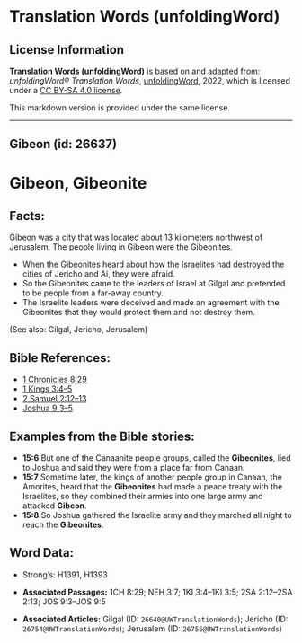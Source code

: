 # Translation Words (unfoldingWord)

## License Information

**Translation Words (unfoldingWord)** is based on and adapted from: _unfoldingWord® Translation Words_, [unfoldingWord](https://unfoldingword.org/utw), 2022, which is licensed under a [CC BY-SA 4.0 license](https://creativecommons.org/licenses/by-sa/4.0/legalcode.en).

This markdown version is provided under the same license.



--------------------------------

## Gibeon (id: 26637)

Gibeon, Gibeonite
=================

Facts:
------

Gibeon was a city that was located about 13 kilometers northwest of Jerusalem. The people living in Gibeon were the Gibeonites.

* When the Gibeonites heard about how the Israelites had destroyed the cities of Jericho and Ai, they were afraid.
* So the Gibeonites came to the leaders of Israel at Gilgal and pretended to be people from a far\-away country.
* The Israelite leaders were deceived and made an agreement with the Gibeonites that they would protect them and not destroy them.

(See also: Gilgal, Jericho, Jerusalem)

Bible References:
-----------------

* [1 Chronicles 8:29](https://ref.ly/1Chr8:29)
* [1 Kings 3:4–5](https://ref.ly/1Kgs3:4-1Kgs3:5)
* [2 Samuel 2:12–13](https://ref.ly/2Sam2:12-2Sam2:13)
* [Joshua 9:3–5](https://ref.ly/Josh9:3-Josh9:5)

Examples from the Bible stories:
--------------------------------

* **15:6** But one of the Canaanite people groups, called the **Gibeonites**, lied to Joshua and said they were from a place far from Canaan.
* **15:7** Sometime later, the kings of another people group in Canaan, the Amorites, heard that the **Gibeonites** had made a peace treaty with the Israelites, so they combined their armies into one large army and attacked **Gibeon**.
* **15:8** So Joshua gathered the Israelite army and they marched all night to reach the **Gibeonites**.

Word Data:
----------

* Strong’s: H1391, H1393

* **Associated Passages:** 1CH 8:29; NEH 3:7; 1KI 3:4–1KI 3:5; 2SA 2:12–2SA 2:13; JOS 9:3–JOS 9:5
* **Associated Articles:** Gilgal (ID: `26640@UWTranslationWords`); Jericho (ID: `26754@UWTranslationWords`); Jerusalem (ID: `26756@UWTranslationWords`)

